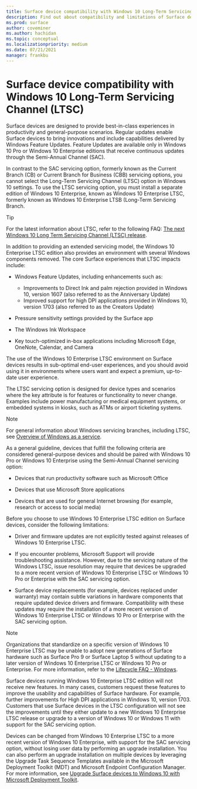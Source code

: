 ```yaml
---
title: Surface device compatibility with Windows 10 Long-Term Servicing Channel (Surface)
description: Find out about compatibility and limitations of Surface devices running Windows 10 Enterprise LTSB edition.
ms.prod: surface
author: coveminer
ms.author: hachidan
ms.topic: conceptual
ms.localizationpriority: medium
ms.date: 07/21/2021
manager: frankbu
---
```


# Surface device compatibility with Windows 10 Long-Term Servicing Channel (LTSC)

Surface devices are designed to provide best-in-class experiences in productivity and general-purpose scenarios. Regular updates enable Surface devices to bring innovations and include capabilities delivered by Windows Feature Updates. Feature Updates are available only in Windows 10 Pro or Windows 10 Enterprise editions that receive continuous updates through the Semi-Annual Channel (SAC).

In contrast to the SAC servicing option, formerly known as the Current Branch (CB) or Current Branch for Business (CBB) servicing options, you cannot select the Long-Term Servicing Channel (LTSC) option in Windows 10 settings. To use the LTSC servicing option, you must install a separate edition of Windows 10 Enterprise, known as Windows 10 Enterprise LTSC, formerly known as Windows 10 Enterprise LTSB (Long-Term Servicing Branch.

>[!TIP]
>For the latest information about LTSC, refer to the following FAQ: [The next Windows 10 Long Term Servicing Channel (LTSC) release](https://techcommunity.microsoft.com/t5/windows-it-pro-blog/the-next-windows-10-long-term-servicing-channel-ltsc-release/ba-p/2147232).

 In addition to providing an extended servicing model, the Windows 10 Enterprise LTSC edition also provides an environment with several Windows components removed. The core Surface experiences that LTSC impacts include:

* Windows Feature Updates, including enhancements such as:

  * Improvements to Direct Ink and palm rejection provided in Windows 10, version 1607 (also referred to as the Anniversary Update)
  * Improved support for high DPI applications provided in Windows 10, version 1703 (also referred to as the Creators Update)

* Pressure sensitivity settings provided by the Surface app

* The Windows Ink Workspace

* Key touch-optimized in-box applications including Microsoft Edge, OneNote, Calendar, and Camera

The use of the Windows 10 Enterprise LTSC environment on Surface devices results in sub-optimal end-user experiences, and you should avoid using it in environments where users want and expect a premium, up-to-date user experience.

The LTSC servicing option is designed for device types and scenarios where the key attribute is for features or functionality to never change. Examples include power manufacturing or medical equipment systems, or embedded systems in kiosks, such as ATMs or airport ticketing systems.

>[!NOTE]
>For general information about Windows servicing branches, including LTSC, see [Overview of Windows as a service](/windows/deployment/update/waas-overview).

As a general guideline, devices that fulfill the following criteria are considered general-purpose devices and should be paired with Windows 10 Pro or Windows 10 Enterprise using the Semi-Annual Channel servicing option:

* Devices that run productivity software such as Microsoft Office

* Devices that use Microsoft Store applications

* Devices that are used for general Internet browsing (for example, research or access to social media)

Before you choose to use Windows 10 Enterprise LTSC edition on Surface devices, consider the following limitations:

* Driver and firmware updates are not explicitly tested against releases of Windows 10 Enterprise LTSC.

* If you encounter problems, Microsoft Support will provide troubleshooting assistance. However, due to the servicing nature of the Windows LTSC, issue resolution may require that devices be upgraded to a more recent version of Windows 10 Enterprise LTSC or Windows 10 Pro or Enterprise with the SAC servicing option.

* Surface device replacements (for example, devices replaced under warranty) may contain subtle variations in hardware components that require updated device drivers and firmware. Compatibility with these updates may require the installation of a more recent version of Windows 10 Enterprise LTSC or Windows 10 Pro or Enterprise with the SAC servicing option.

>[!NOTE]
>Organizations that standardize on a specific version of Windows 10 Enterprise LTSC may be unable to adopt new generations of Surface hardware such as Surface Pro 9 or Surface Laptop 5 without updating to a later version of Windows 10 Enterprise LTSC or Windows 10 Pro or Enterprise. For more information, refer to the [Lifecycle FAQ - Windows](/lifecycle/faq/windows#what-are-the-requirements-for-servicing-and-updating-the-windows-10-long-term-servicing-channel--ltsc--).

Surface devices running Windows 10 Enterprise LTSC edition will not receive new features. In many cases, customers request these features to improve the usability and capabilities of Surface hardware. For example, further improvements for High DPI applications in Windows 10, version 1703. Customers that use Surface devices in the LTSC configuration will not see the improvements until they either update to a new Windows 10 Enterprise LTSC release or upgrade to a version of Windows 10 or Windows 11 with support for the SAC servicing option.

Devices can be changed from Windows 10 Enterprise LTSC to a more recent version of Windows 10 Enterprise, with support for the SAC servicing option, without losing user data by performing an upgrade installation. You can also perform an upgrade installation on multiple devices by leveraging the Upgrade Task Sequence Templates available in the Microsoft Deployment Toolkit (MDT) and Microsoft Endpoint Configuration Manager. For more information, see [Upgrade Surface devices to Windows 10 with Microsoft Deployment Toolkit](upgrade-surface-devices-to-windows-10-with-mdt.md).
